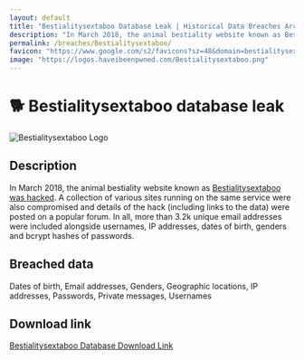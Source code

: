 ```yaml
---
layout: default
title: "Bestialitysextaboo Database Leak | Historical Data Breaches Archive"
description: "In March 2018, the animal bestiality website known as Bestialitysextaboo was hacked. A collection of various sites running on the same service were also compromised and details of the hack (including links to the data) were posted on a popular forum."
permalink: /breaches/Bestialitysextaboo/
favicon: "https://www.google.com/s2/favicons?sz=48&domain=bestialitysextaboo.com"
image: "https://logos.haveibeenpwned.com/Bestialitysextaboo.png"
---
```


# 🐕 Bestialitysextaboo database leak

![Bestialitysextaboo Logo](https://logos.haveibeenpwned.com/Bestialitysextaboo.png)

## Description

In March 2018, the animal bestiality website known as <a href="https://redirect.trace.rip/?url=https://www.vice.com/en/article/bestiality-website-hacked-troy-hunt-have-i-been-pwned">Bestialitysextaboo was hacked</a>. A collection of various sites running on the same service were also compromised and details of the hack (including links to the data) were posted on a popular forum. In all, more than 3.2k unique email addresses were included alongside usernames, IP addresses, dates of birth, genders and bcrypt hashes of passwords.

## Breached data

Dates of birth, Email addresses, Genders, Geographic locations, IP addresses, Passwords, Private messages, Usernames

## Download link

[Bestialitysextaboo Database Download Link](https://redirect.trace.rip/?url=https://buzzheavier.com/5yfzglfuh0i4)
